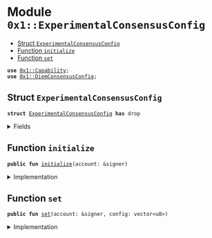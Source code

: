 
<a name="0x1_ExperimentalConsensusConfig"></a>

# Module `0x1::ExperimentalConsensusConfig`



-  [Struct `ExperimentalConsensusConfig`](#0x1_ExperimentalConsensusConfig_ExperimentalConsensusConfig)
-  [Function `initialize`](#0x1_ExperimentalConsensusConfig_initialize)
-  [Function `set`](#0x1_ExperimentalConsensusConfig_set)


<pre><code><b>use</b> <a href="../../../../../../../experimental/releases/artifacts/current/build/MoveStdlib/docs/Capability.md#0x1_Capability">0x1::Capability</a>;
<b>use</b> <a href="../../../../../../../experimental/releases/artifacts/current/build/CoreFramework/docs/DiemConsensusConfig.md#0x1_DiemConsensusConfig">0x1::DiemConsensusConfig</a>;
</code></pre>



<a name="0x1_ExperimentalConsensusConfig_ExperimentalConsensusConfig"></a>

## Struct `ExperimentalConsensusConfig`



<pre><code><b>struct</b> <a href="ExperimentalConsensusConfig.md#0x1_ExperimentalConsensusConfig">ExperimentalConsensusConfig</a> <b>has</b> drop
</code></pre>



<details>
<summary>Fields</summary>


<dl>
<dt>
<code>dummy_field: bool</code>
</dt>
<dd>

</dd>
</dl>


</details>

<a name="0x1_ExperimentalConsensusConfig_initialize"></a>

## Function `initialize`



<pre><code><b>public</b> <b>fun</b> <a href="ExperimentalConsensusConfig.md#0x1_ExperimentalConsensusConfig_initialize">initialize</a>(account: &signer)
</code></pre>



<details>
<summary>Implementation</summary>


<pre><code><b>public</b> <b>fun</b> <a href="ExperimentalConsensusConfig.md#0x1_ExperimentalConsensusConfig_initialize">initialize</a>(account: &signer) {
    <a href="../../../../../../../experimental/releases/artifacts/current/build/CoreFramework/docs/DiemConsensusConfig.md#0x1_DiemConsensusConfig_initialize">DiemConsensusConfig::initialize</a>&lt;<a href="ExperimentalConsensusConfig.md#0x1_ExperimentalConsensusConfig">ExperimentalConsensusConfig</a>&gt;(account);
    <a href="../../../../../../../experimental/releases/artifacts/current/build/MoveStdlib/docs/Capability.md#0x1_Capability_create">Capability::create</a>&lt;<a href="ExperimentalConsensusConfig.md#0x1_ExperimentalConsensusConfig">ExperimentalConsensusConfig</a>&gt;(account, &<a href="ExperimentalConsensusConfig.md#0x1_ExperimentalConsensusConfig">ExperimentalConsensusConfig</a> {});
}
</code></pre>



</details>

<a name="0x1_ExperimentalConsensusConfig_set"></a>

## Function `set`



<pre><code><b>public</b> <b>fun</b> <a href="ExperimentalConsensusConfig.md#0x1_ExperimentalConsensusConfig_set">set</a>(account: &signer, config: vector&lt;u8&gt;)
</code></pre>



<details>
<summary>Implementation</summary>


<pre><code><b>public</b> <b>fun</b> <a href="ExperimentalConsensusConfig.md#0x1_ExperimentalConsensusConfig_set">set</a>(account: &signer, config: vector&lt;u8&gt;) {
    <a href="../../../../../../../experimental/releases/artifacts/current/build/CoreFramework/docs/DiemConsensusConfig.md#0x1_DiemConsensusConfig_set">DiemConsensusConfig::set</a>(
        config, &<a href="../../../../../../../experimental/releases/artifacts/current/build/MoveStdlib/docs/Capability.md#0x1_Capability_acquire">Capability::acquire</a>(account, &<a href="ExperimentalConsensusConfig.md#0x1_ExperimentalConsensusConfig">ExperimentalConsensusConfig</a> {})
    );
}
</code></pre>



</details>
